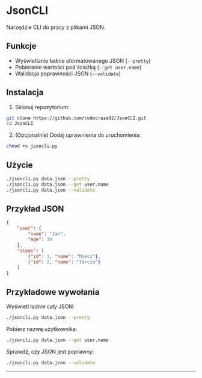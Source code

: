 # JsonCLI

Narzędzie CLI do pracy z plikami JSON.

## Funkcje

- Wyświetlanie ładnie sformatowanego JSON (`--pretty`)
- Pobieranie wartości pod ścieżką (`--get user.name`)
- Walidacja poprawności JSON (`--validate`)

## Instalacja

1. Sklonuj repozytorium:

```bash
git clone https://github.com/codecraze02/JsonCLI.git
cd JsonCLI
```

2. (Opcjonalnie) Dodaj uprawnienia do uruchomienia:

```bash
chmod +x jsoncli.py
```
## Użycie

```bash
./jsoncli.py data.json --pretty
./jsoncli.py data.json --get user.name
./jsoncli.py data.json --validate
```
## Przykład JSON

```json
{
    "user": {
        "name": "Jan",
        "age": 30
    },
    "items": [
        {"id": 1, "name": "Miecz"},
        {"id": 2, "name": "Tarcza"}
    ]
}
```
## Przykładowe wywołania

Wyświetl ładnie cały JSON:

```bash
./jsoncli.py data.json --pretty
```

Pobierz nazwę użytkownika:

```bash
./jsoncli.py data.json --get user.name
```

Sprawdź, czy JSON jest poprawny:

```bash
./jsoncli.py data.json --validate
```

---
